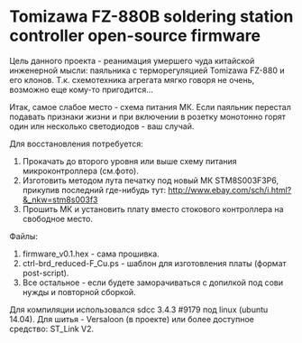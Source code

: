 Tomizawa FZ-880B soldering station controller open-source firmware
==================================================================

Цель данного проекта - реанимация умершего чуда китайской инженерной мысли: паяльника с терморегуляцией Tomizawa FZ-880 и его клонов.
Т.к. схемотехника агрегата мягко говоря не очень, возможно еще кому-то пригодится...

Итак, самое слабое место - схема питания МК. Если паяльник перестал подавать признаки жизни и при включении в розетку монотонно горят один илн несколько светодиодов - ваш случай.

Для восстановления потребуется:
1. Прокачать до второго уровня или выше схему питания микроконтроллера (см.фото).
2. Изготовить методом лута печатку под новый МК STM8S003F3P6, прикупив последний где-нибудь тут: http://www.ebay.com/sch/i.html?&_nkw=stm8s003f3
3. Прошить МК и установить плату вместо стокового контроллера на свободное место.

Файлы:
1. firmware_v0.1.hex - сама прошивка.
2. ctrl-brd_reduced-F_Cu.ps - шаблон для изготовления платы (формат post-script).
3. Все остальное - если будете заморачиваться с допилкой под сови нужды и повторной сборкой.

Для компиляции использовался sdcc 3.4.3 #9179 под linux (ubuntu 14.04).
Для шитья - Versaloon (в проекте) или более доступное средство: ST_Link V2.
